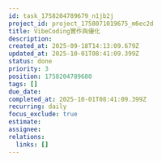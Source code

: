 ```yaml
---
id: task_1758204789679_n1jb2j
project_id: project_1758071019675_m6ec2d
title: VibeCoding實作與優化
description: 
created_at: 2025-09-18T14:13:09.679Z
updated_at: 2025-10-01T08:41:09.399Z
status: done
priority: 3
position: 1758204789680
tags: []
due_date: 
completed_at: 2025-10-01T08:41:09.399Z
recurring: daily
focus_exclude: true
estimate: 
assignee: 
relations:
  links: []
---
```














